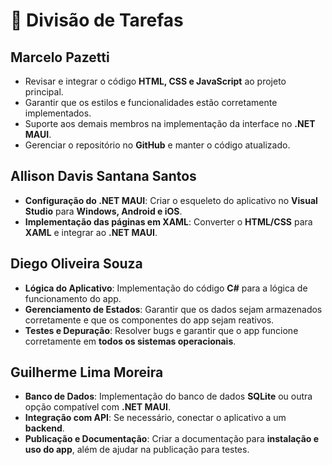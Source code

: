 # 📌 Divisão de Tarefas

## Marcelo Pazetti  
- Revisar e integrar o código **HTML, CSS e JavaScript** ao projeto principal.  
- Garantir que os estilos e funcionalidades estão corretamente implementados.  
- Suporte aos demais membros na implementação da interface no **.NET MAUI**.  
- Gerenciar o repositório no **GitHub** e manter o código atualizado.  

## Allison Davis Santana Santos  
- **Configuração do .NET MAUI**: Criar o esqueleto do aplicativo no **Visual Studio** para **Windows, Android e iOS**.  
- **Implementação das páginas em XAML**: Converter o **HTML/CSS** para **XAML** e integrar ao **.NET MAUI**.  

## Diego Oliveira Souza  
- **Lógica do Aplicativo**: Implementação do código **C#** para a lógica de funcionamento do app.  
- **Gerenciamento de Estados**: Garantir que os dados sejam armazenados corretamente e que os componentes do app sejam reativos.  
- **Testes e Depuração**: Resolver bugs e garantir que o app funcione corretamente em **todos os sistemas operacionais**.  

## Guilherme Lima Moreira  
- **Banco de Dados**: Implementação do banco de dados **SQLite** ou outra opção compatível com **.NET MAUI**.  
- **Integração com API**: Se necessário, conectar o aplicativo a um **backend**.  
- **Publicação e Documentação**: Criar a documentação para **instalação e uso do app**, além de ajudar na publicação para testes.  
